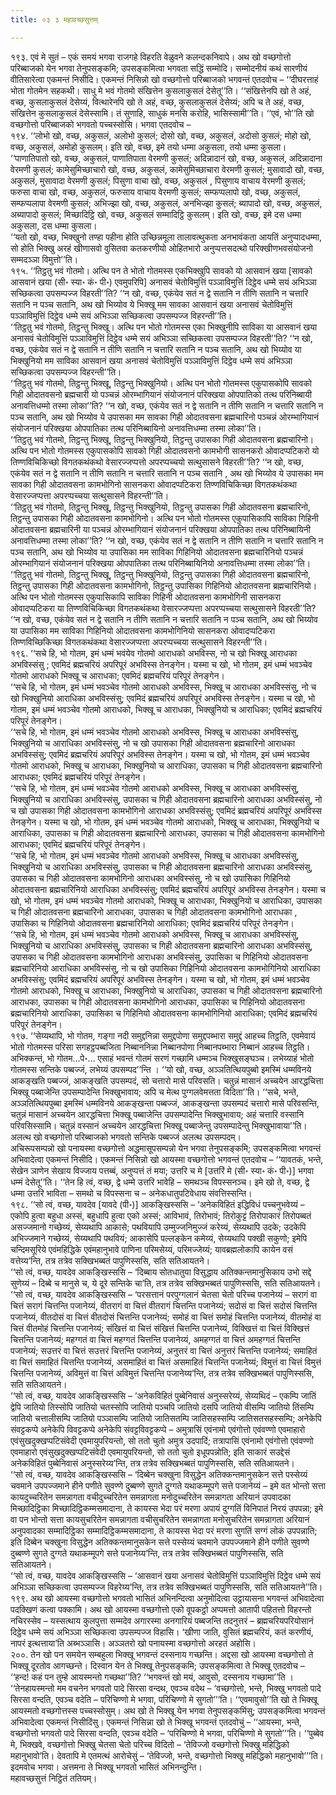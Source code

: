 ```yaml
---
title: ०३ ३ महावच्छसुत्तम्

---
```


१९३. एवं मे सुतं – एकं समयं भगवा राजगहे विहरति वेळुवने कलन्दकनिवापे। अथ खो वच्छगोत्तो परिब्बाजको येन भगवा तेनुपसङ्कमि; उपसङ्कमित्वा भगवता सद्धिं सम्मोदि। सम्मोदनीयं कथं सारणीयं वीतिसारेत्वा एकमन्तं निसीदि। एकमन्तं निसिन्नो खो वच्छगोत्तो परिब्बाजको भगवन्तं एतदवोच – ‘‘दीघरत्ताहं भोता गोतमेन सहकथी। साधु मे भवं गोतमो संखित्तेन कुसलाकुसलं देसेतू’’ति। ‘‘संखित्तेनपि खो ते अहं, वच्छ, कुसलाकुसलं देसेय्यं, वित्थारेनपि खो ते अहं, वच्छ, कुसलाकुसलं देसेय्यं; अपि च ते अहं, वच्छ, संखित्तेन कुसलाकुसलं देसेस्सामि। तं सुणाहि, साधुकं मनसि करोहि, भासिस्सामी’’ति। ‘‘एवं, भो’’ति खो वच्छगोत्तो परिब्बाजको भगवतो पच्चस्सोसि। भगवा एतदवोच –  
१९४. ‘‘लोभो खो, वच्छ, अकुसलं, अलोभो कुसलं; दोसो खो, वच्छ, अकुसलं, अदोसो कुसलं; मोहो खो, वच्छ, अकुसलं, अमोहो कुसलम्। इति खो, वच्छ, इमे तयो धम्मा अकुसला, तयो धम्मा कुसला।  
‘‘पाणातिपातो खो, वच्छ, अकुसलं, पाणातिपाता वेरमणी कुसलं; अदिन्नादानं खो, वच्छ, अकुसलं, अदिन्नादाना वेरमणी कुसलं; कामेसुमिच्छाचारो खो, वच्छ, अकुसलं, कामेसुमिच्छाचारा वेरमणी कुसलं; मुसावादो खो, वच्छ, अकुसलं, मुसावादा वेरमणी कुसलं; पिसुणा वाचा खो, वच्छ, अकुसलं , पिसुणाय वाचाय वेरमणी कुसलं; फरुसा वाचा खो, वच्छ, अकुसलं, फरुसाय वाचाय वेरमणी कुसलं; सम्फप्पलापो खो, वच्छ, अकुसलं, सम्फप्पलापा वेरमणी कुसलं; अभिज्झा खो, वच्छ, अकुसलं, अनभिज्झा कुसलं; ब्यापादो खो, वच्छ, अकुसलं, अब्यापादो कुसलं; मिच्छादिट्ठि खो, वच्छ, अकुसलं सम्मादिट्ठि कुसलम्। इति खो, वच्छ, इमे दस धम्मा अकुसला, दस धम्मा कुसला।  
‘‘यतो खो, वच्छ, भिक्खुनो तण्हा पहीना होति उच्छिन्नमूला तालावत्थुकता अनभावंकता आयतिं अनुप्पादधम्मा, सो होति भिक्खु अरहं खीणासवो वुसितवा कतकरणीयो ओहितभारो अनुप्पत्तसदत्थो परिक्खीणभवसंयोजनो सम्मदञ्ञा विमुत्तो’’ति।  
१९५. ‘‘तिट्ठतु भवं गोतमो। अत्थि पन ते भोतो गोतमस्स एकभिक्खुपि सावको यो आसवानं खया [सावको आसवानं खया (सी॰ स्या॰ कं॰ पी॰) एवमुपरिपि] अनासवं चेतोविमुत्तिं पञ्ञाविमुत्तिं दिट्ठेव धम्मे सयं अभिञ्ञा सच्छिकत्वा उपसम्पज्ज विहरती’’ति? ‘‘न खो, वच्छ, एकंयेव सतं न द्वे सतानि न तीणि सतानि न चत्तारि सतानि न पञ्च सतानि, अथ खो भिय्योव ये भिक्खू मम सावका आसवानं खया अनासवं चेतोविमुत्तिं पञ्ञाविमुत्तिं दिट्ठेव धम्मे सयं अभिञ्ञा सच्छिकत्वा उपसम्पज्ज विहरन्ती’’ति।  
‘‘तिट्ठतु भवं गोतमो, तिट्ठन्तु भिक्खू। अत्थि पन भोतो गोतमस्स एका भिक्खुनीपि साविका या आसवानं खया अनासवं चेतोविमुत्तिं पञ्ञाविमुत्तिं दिट्ठेव धम्मे सयं अभिञ्ञा सच्छिकत्वा उपसम्पज्ज विहरती’’ति? ‘‘न खो, वच्छ, एकंयेव सतं न द्वे सतानि न तीणि सतानि न चत्तारि सतानि न पञ्च सतानि, अथ खो भिय्योव या भिक्खुनियो मम साविका आसवानं खया अनासवं चेतोविमुत्तिं पञ्ञाविमुत्तिं दिट्ठेव धम्मे सयं अभिञ्ञा सच्छिकत्वा उपसम्पज्ज विहरन्ती’’ति।  
‘‘तिट्ठतु भवं गोतमो, तिट्ठन्तु भिक्खू, तिट्ठन्तु भिक्खुनियो। अत्थि पन भोतो गोतमस्स एकुपासकोपि सावको गिही ओदातवसनो ब्रह्मचारी यो पञ्चन्नं ओरम्भागियानं संयोजनानं परिक्खया ओपपातिको तत्थ परिनिब्बायी अनावत्तिधम्मो तस्मा लोका’’ति? ‘‘न खो, वच्छ, एकंयेव सतं न द्वे सतानि न तीणि सतानि न चत्तारि सतानि न पञ्च सतानि, अथ खो भिय्योव ये उपासका मम सावका गिही ओदातवसना ब्रह्मचारिनो पञ्चन्नं ओरम्भागियानं संयोजनानं परिक्खया ओपपातिका तत्थ परिनिब्बायिनो अनावत्तिधम्मा तस्मा लोका’’ति।  
‘‘तिट्ठतु भवं गोतमो, तिट्ठन्तु भिक्खू, तिट्ठन्तु भिक्खुनियो, तिट्ठन्तु उपासका गिही ओदातवसना ब्रह्मचारिनो। अत्थि पन भोतो गोतमस्स एकुपासकोपि सावको गिही ओदातवसनो कामभोगी सासनकरो ओवादप्पटिकरो यो तिण्णविचिकिच्छो विगतकथंकथो वेसारज्जप्पत्तो अपरप्पच्चयो सत्थुसासने विहरती’’ति? ‘‘न खो, वच्छ, एकंयेव सतं न द्वे सतानि न तीणि सतानि न चत्तारि सतानि न पञ्च सतानि , अथ खो भिय्योव ये उपासका मम सावका गिही ओदातवसना कामभोगिनो सासनकरा ओवादप्पटिकरा तिण्णविचिकिच्छा विगतकथंकथा वेसारज्जप्पत्ता अपरप्पच्चया सत्थुसासने विहरन्ती’’ति।  
‘‘तिट्ठतु भवं गोतमो, तिट्ठन्तु भिक्खू, तिट्ठन्तु भिक्खुनियो, तिट्ठन्तु उपासका गिही ओदातवसना ब्रह्मचारिनो, तिट्ठन्तु उपासका गिही ओदातवसना कामभोगिनो। अत्थि पन भोतो गोतमस्स एकुपासिकापि साविका गिहिनी ओदातवसना ब्रह्मचारिनी या पञ्चन्नं ओरम्भागियानं संयोजनानं परिक्खया ओपपातिका तत्थ परिनिब्बायिनी अनावत्तिधम्मा तस्मा लोका’’ति? ‘‘न खो, वच्छ, एकंयेव सतं न द्वे सतानि न तीणि सतानि न चत्तारि सतानि न पञ्च सतानि, अथ खो भिय्योव या उपासिका मम साविका गिहिनियो ओदातवसना ब्रह्मचारिनियो पञ्चन्नं ओरम्भागियानं संयोजनानं परिक्खया ओपपातिका तत्थ परिनिब्बायिनियो अनावत्तिधम्मा तस्मा लोका’’ति।  
‘‘तिट्ठतु भवं गोतमो, तिट्ठन्तु भिक्खू, तिट्ठन्तु भिक्खुनियो, तिट्ठन्तु उपासका गिही ओदातवसना ब्रह्मचारिनो, तिट्ठन्तु उपासका गिही ओदातवसना कामभोगिनो, तिट्ठन्तु उपासिका गिहिनियो ओदातवसना ब्रह्मचारिनियो। अत्थि पन भोतो गोतमस्स एकुपासिकापि साविका गिहिनी ओदातवसना कामभोगिनी सासनकरा ओवादप्पटिकरा या तिण्णविचिकिच्छा विगतकथंकथा वेसारज्जप्पत्ता अपरप्पच्चया सत्थुसासने विहरती’’ति? ‘‘न खो, वच्छ, एकंयेव सतं न द्वे सतानि न तीणि सतानि न चत्तारि सतानि न पञ्च सतानि, अथ खो भिय्योव या उपासिका मम साविका गिहिनियो ओदातवसना कामभोगिनियो सासनकरा ओवादप्पटिकरा तिण्णविच्छिकिच्छा विगतकथंकथा वेसारज्जप्पत्ता अपरप्पच्चया सत्थुसासने विहरन्ती’’ति।  
१९६. ‘‘सचे हि, भो गोतम, इमं धम्मं भवंयेव गोतमो आराधको अभविस्स, नो च खो भिक्खू आराधका अभविस्संसु ; एवमिदं ब्रह्मचरियं अपरिपूरं अभविस्स तेनङ्गेन। यस्मा च खो, भो गोतम, इमं धम्मं भवञ्चेव गोतमो आराधको भिक्खू च आराधका; एवमिदं ब्रह्मचरियं परिपूरं तेनङ्गेन।  
‘‘सचे हि, भो गोतम, इमं धम्मं भवञ्चेव गोतमो आराधको अभविस्स, भिक्खू च आराधका अभविस्संसु, नो च खो भिक्खुनियो आराधिका अभविस्संसु; एवमिदं ब्रह्मचरियं अपरिपूरं अभविस्स तेनङ्गेन। यस्मा च खो, भो गोतम, इमं धम्मं भवञ्चेव गोतमो आराधको, भिक्खू च आराधका, भिक्खुनियो च आराधिका; एवमिदं ब्रह्मचरियं परिपूरं तेनङ्गेन।  
‘‘सचे हि, भो गोतम, इमं धम्मं भवञ्चेव गोतमो आराधको अभविस्स, भिक्खू च आराधका अभविस्संसु, भिक्खुनियो च आराधिका अभविस्संसु, नो च खो उपासका गिही ओदातवसना ब्रह्मचारिनो आराधका अभविस्संसु; एवमिदं ब्रह्मचरियं अपरिपूरं अभविस्स तेनङ्गेन। यस्मा च खो, भो गोतम, इमं धम्मं भवञ्चेव गोतमो आराधको, भिक्खू च आराधका, भिक्खुनियो च आराधिका, उपासका च गिही ओदातवसना ब्रह्मचारिनो आराधका; एवमिदं ब्रह्मचरियं परिपूरं तेनङ्गेन।  
‘‘सचे हि, भो गोतम, इमं धम्मं भवञ्चेव गोतमो आराधको अभविस्स, भिक्खू च आराधका अभविस्संसु, भिक्खुनियो च आराधिका अभविस्संसु, उपासका च गिही ओदातवसना ब्रह्मचारिनो आराधका अभविस्संसु, नो च खो उपासका गिही ओदातवसना कामभोगिनो आराधका अभविस्संसु; एवमिदं ब्रह्मचरियं अपरिपूरं अभविस्स तेनङ्गेन। यस्मा च खो, भो गोतम, इमं धम्मं भवञ्चेव गोतमो आराधको, भिक्खू च आराधका, भिक्खुनियो च आराधिका, उपासका च गिही ओदातवसना ब्रह्मचारिनो आराधका, उपासका च गिही ओदातवसना कामभोगिनो आराधका; एवमिदं ब्रह्मचरियं परिपूरं तेनङ्गेन।  
‘‘सचे हि, भो गोतम, इमं धम्मं भवञ्चेव गोतमो आराधको अभविस्स, भिक्खू च आराधका अभविस्संसु, भिक्खुनियो च आराधिका अभविस्संसु, उपासका च गिही ओदातवसना ब्रह्मचारिनो आराधका अभविस्संसु, उपासका च गिही ओदातवसना कामभोगिनो आराधका अभविस्संसु, नो च खो उपासिका गिहिनियो ओदातवसना ब्रह्मचारिनियो आराधिका अभविस्संसु; एवमिदं ब्रह्मचरियं अपरिपूरं अभविस्स तेनङ्गेन। यस्मा च खो, भो गोतम, इमं धम्मं भवञ्चेव गोतमो आराधको, भिक्खू च आराधका, भिक्खुनियो च आराधिका, उपासका च गिही ओदातवसना ब्रह्मचारिनो आराधका, उपासका च गिही ओदातवसना कामभोगिनो आराधका , उपासिका च गिहिनियो ओदातवसना ब्रह्मचारिनियो आराधिका; एवमिदं ब्रह्मचरियं परिपूरं तेनङ्गेन।  
‘‘सचे हि, भो गोतम, इमं धम्मं भवञ्चेव गोतमो आराधको अभविस्स, भिक्खू च आराधका अभविस्संसु, भिक्खुनियो च आराधिका अभविस्संसु, उपासका च गिही ओदातवसना ब्रह्मचारिनो आराधका अभविस्संसु, उपासका च गिही ओदातवसना कामभोगिनो आराधका अभविस्संसु, उपासिका च गिहिनियो ओदातवसना ब्रह्मचारिनियो आराधिका अभविस्संसु, नो च खो उपासिका गिहिनियो ओदातवसना कामभोगिनियो आराधिका अभविस्संसु; एवमिदं ब्रह्मचरियं अपरिपूरं अभविस्स तेनङ्गेन। यस्मा च खो, भो गोतम, इमं धम्मं भवञ्चेव गोतमो आराधको, भिक्खू च आराधका, भिक्खुनियो च आराधिका, उपासका च गिही ओदातवसना ब्रह्मचारिनो आराधका, उपासका च गिही ओदातवसना कामभोगिनो आराधका, उपासिका च गिहिनियो ओदातवसना ब्रह्मचारिनियो आराधिका, उपासिका च गिहिनियो ओदातवसना कामभोगिनियो आराधिका; एवमिदं ब्रह्मचरियं परिपूरं तेनङ्गेन।  
१९७. ‘‘सेय्यथापि, भो गोतम, गङ्गा नदी समुद्दनिन्ना समुद्दपोणा समुद्दपब्भारा समुद्दं आहच्च तिट्ठति, एवमेवायं भोतो गोतमस्स परिसा सगहट्ठपब्बजिता निब्बाननिन्ना निब्बानपोणा निब्बानपब्भारा निब्बानं आहच्च तिट्ठति। अभिक्कन्तं, भो गोतम…पे॰… एसाहं भवन्तं गोतमं सरणं गच्छामि धम्मञ्च भिक्खुसङ्घञ्च। लभेय्याहं भोतो गोतमस्स सन्तिके पब्बज्जं, लभेय्यं उपसम्पद’’न्ति । ‘‘यो खो, वच्छ, अञ्ञतित्थियपुब्बो इमस्मिं धम्मविनये आकङ्खति पब्बज्जं, आकङ्खति उपसम्पदं, सो चत्तारो मासे परिवसति। चतुन्नं मासानं अच्चयेन आरद्धचित्ता भिक्खू पब्बाजेन्ति उपसम्पादेन्ति भिक्खुभावाय; अपि च मेत्थ पुग्गलवेमत्तता विदिता’’ति। ‘‘सचे, भन्ते, अञ्ञतित्थियपुब्बा इमस्मिं धम्मविनये आकङ्खन्ता पब्बज्जं, आकङ्खन्ता उपसम्पदं चत्तारो मासे परिवसन्ति, चतुन्नं मासानं अच्चयेन आरद्धचित्ता भिक्खू पब्बाजेन्ति उपसम्पादेन्ति भिक्खुभावाय; अहं चत्तारि वस्सानि परिवसिस्सामि। चतुन्नं वस्सानं अच्चयेन आरद्धचित्ता भिक्खू पब्बाजेन्तु उपसम्पादेन्तु भिक्खुभावाया’’ति। अलत्थ खो वच्छगोत्तो परिब्बाजको भगवतो सन्तिके पब्बज्जं अलत्थ उपसम्पदम्।  
अचिरूपसम्पन्नो खो पनायस्मा वच्छगोत्तो अद्धमासूपसम्पन्नो येन भगवा तेनुपसङ्कमि; उपसङ्कमित्वा भगवन्तं अभिवादेत्वा एकमन्तं निसीदि। एकमन्तं निसिन्नो खो आयस्मा वच्छगोत्तो भगवन्तं एतदवोच – ‘‘यावतकं, भन्ते, सेखेन ञाणेन सेखाय विज्जाय पत्तब्बं, अनुप्पत्तं तं मया; उत्तरि च मे [उत्तरिं मे (सी॰ स्या॰ कं॰ पी॰)] भगवा धम्मं देसेतू’’ति। ‘‘तेन हि त्वं, वच्छ, द्वे धम्मे उत्तरि भावेहि – समथञ्च विपस्सनञ्च। इमे खो ते, वच्छ, द्वे धम्मा उत्तरि भाविता – समथो च विपस्सना च – अनेकधातुपटिवेधाय संवत्तिस्सन्ति।  
१९८. ‘‘सो त्वं, वच्छ, यावदेव [यावदे (पी॰)] आकङ्खिस्ससि – ‘अनेकविहितं इद्धिविधं पच्चनुभवेय्यं – एकोपि हुत्वा बहुधा अस्सं, बहुधापि हुत्वा एको अस्सं; आविभावं, तिरोभावं; तिरोकुट्टं तिरोपाकारं तिरोपब्बतं असज्जमानो गच्छेय्यं, सेय्यथापि आकासे; पथवियापि उम्मुज्जनिमुज्जं करेय्यं, सेय्यथापि उदके; उदकेपि अभिज्जमाने गच्छेय्यं, सेय्यथापि पथवियं; आकासेपि पल्लङ्केन कमेय्यं, सेय्यथापि पक्खी सकुणो; इमेपि चन्दिमसूरिये एवंमहिद्धिके एवंमहानुभावे पाणिना परिमसेय्यं, परिमज्जेय्यं; यावब्रह्मलोकापि कायेन वसं वत्तेय्य’न्ति, तत्र तत्रेव सक्खिभब्बतं पापुणिस्ससि, सति सतिआयतने।  
‘‘सो त्वं, वच्छ, यावदेव आकङ्खिस्ससि – ‘दिब्बाय सोतधातुया विसुद्धाय अतिक्कन्तमानुसिकाय उभो सद्दे सुणेय्यं – दिब्बे च मानुसे च, ये दूरे सन्तिके चा’ति, तत्र तत्रेव सक्खिभब्बतं पापुणिस्ससि, सति सतिआयतने।  
‘‘सो त्वं, वच्छ, यावदेव आकङ्खिस्ससि – ‘परसत्तानं परपुग्गलानं चेतसा चेतो परिच्च पजानेय्यं – सरागं वा चित्तं सरागं चित्तन्ति पजानेय्यं, वीतरागं वा चित्तं वीतरागं चित्तन्ति पजानेय्यं; सदोसं वा चित्तं सदोसं चित्तन्ति पजानेय्यं, वीतदोसं वा चित्तं वीतदोसं चित्तन्ति पजानेय्यं; समोहं वा चित्तं समोहं चित्तन्ति पजानेय्यं, वीतमोहं वा चित्तं वीतमोहं चित्तन्ति पजानेय्यं; संखित्तं वा चित्तं संखित्तं चित्तन्ति पजानेय्यं, विक्खित्तं वा चित्तं विक्खित्तं चित्तन्ति पजानेय्यं; महग्गतं वा चित्तं महग्गतं चित्तन्ति पजानेय्यं, अमहग्गतं वा चित्तं अमहग्गतं चित्तन्ति पजानेय्यं; सउत्तरं वा चित्तं सउत्तरं चित्तन्ति पजानेय्यं, अनुत्तरं वा चित्तं अनुत्तरं चित्तन्ति पजानेय्यं; समाहितं वा चित्तं समाहितं चित्तन्ति पजानेय्यं, असमाहितं वा चित्तं असमाहितं चित्तन्ति पजानेय्यं; विमुत्तं वा चित्तं विमुत्तं चित्तन्ति पजानेय्यं, अविमुत्तं वा चित्तं अविमुत्तं चित्तन्ति पजानेय्य’न्ति, तत्र तत्रेव सक्खिभब्बतं पापुणिस्ससि, सति सतिआयतने।  
‘‘सो त्वं, वच्छ, यावदेव आकङ्खिस्ससि – ‘अनेकविहितं पुब्बेनिवासं अनुस्सरेय्यं, सेय्यथिदं – एकम्पि जातिं द्वेपि जातियो तिस्सोपि जातियो चतस्सोपि जातियो पञ्चपि जातियो दसपि जातियो वीसम्पि जातियो तिंसम्पि जातियो चत्तालीसम्पि जातियो पञ्ञासम्पि जातियो जातिसतम्पि जातिसहस्सम्पि जातिसतसहस्सम्पि; अनेकेपि संवट्टकप्पे अनेकेपि विवट्टकप्पे अनेकेपि संवट्टविवट्टकप्पे – अमुत्रासिं एवंनामो एवंगोत्तो एवंवण्णो एवमाहारो एवंसुखदुक्खप्पटिसंवेदी एवमायुपरियन्तो, सो ततो चुतो अमुत्र उदपादिं; तत्रापासिं एवंनामो एवंगोत्तो एवंवण्णो एवमाहारो एवंसुखदुक्खप्पटिसंवेदी एवमायुपरियन्तो, सो ततो चुतो इधूपपन्नोति; इति साकारं सउद्देसं अनेकविहितं पुब्बेनिवासं अनुस्सरेय्य’न्ति, तत्र तत्रेव सक्खिभब्बतं पापुणिस्ससि, सति सतिआयतने।  
‘‘सो त्वं, वच्छ, यावदेव आकङ्खिस्ससि – ‘दिब्बेन चक्खुना विसुद्धेन अतिक्कन्तमानुसकेन सत्ते पस्सेय्यं चवमाने उपपज्जमाने हीने पणीते सुवण्णे दुब्बण्णे सुगते दुग्गते यथाकम्मूपगे सत्ते पजानेय्यं – इमे वत भोन्तो सत्ता कायदुच्चरितेन समन्नागता वचीदुच्चरितेन समन्नागता मनोदुच्चरितेन समन्नागता अरियानं उपवादका मिच्छादिट्ठिका मिच्छादिट्ठिकम्मसमादाना, ते कायस्स भेदा परं मरणा अपायं दुग्गतिं विनिपातं निरयं उपपन्ना; इमे वा पन भोन्तो सत्ता कायसुचरितेन समन्नागता वचीसुचरितेन समन्नागता मनोसुचरितेन समन्नागता अरियानं अनुपवादका सम्मादिट्ठिका सम्मादिट्ठिकम्मसमादाना, ते कायस्स भेदा परं मरणा सुगतिं सग्गं लोकं उपपन्नाति; इति दिब्बेन चक्खुना विसुद्धेन अतिक्कन्तमानुसकेन सत्ते पस्सेय्यं चवमाने उपपज्जमाने हीने पणीते सुवण्णे दुब्बण्णे सुगते दुग्गते यथाकम्मूपगे सत्ते पजानेय्य’न्ति, तत्र तत्रेव सक्खिभब्बतं पापुणिस्ससि, सति सतिआयतने।  
‘‘सो त्वं, वच्छ, यावदेव आकङ्खिस्ससि – ‘आसवानं खया अनासवं चेतोविमुत्तिं पञ्ञाविमुत्तिं दिट्ठेव धम्मे सयं अभिञ्ञा सच्छिकत्वा उपसम्पज्ज विहरेय्य’न्ति, तत्र तत्रेव सक्खिभब्बतं पापुणिस्ससि, सति सतिआयतने’’ति।  
१९९. अथ खो आयस्मा वच्छगोत्तो भगवतो भासितं अभिनन्दित्वा अनुमोदित्वा उट्ठायासना भगवन्तं अभिवादेत्वा पदक्खिणं कत्वा पक्कामि। अथ खो आयस्मा वच्छगोत्तो एको वूपकट्ठो अप्पमत्तो आतापी पहितत्तो विहरन्तो नचिरस्सेव – यस्सत्थाय कुलपुत्ता सम्मदेव अगारस्मा अनगारियं पब्बजन्ति तदनुत्तरं – ब्रह्मचरियपरियोसानं दिट्ठेव धम्मे सयं अभिञ्ञा सच्छिकत्वा उपसम्पज्ज विहासि। ‘खीणा जाति, वुसितं ब्रह्मचरियं, कतं करणीयं, नापरं इत्थत्ताया’ति अब्भञ्ञासि। अञ्ञतरो खो पनायस्मा वच्छगोत्तो अरहतं अहोसि।  
२००. तेन खो पन समयेन सम्बहुला भिक्खू भगवन्तं दस्सनाय गच्छन्ति। अद्दसा खो आयस्मा वच्छगोत्तो ते भिक्खू दूरतोव आगच्छन्ते। दिस्वान येन ते भिक्खू तेनुपसङ्कमि; उपसङ्कमित्वा ते भिक्खू एतदवोच – ‘‘हन्द! कहं पन तुम्हे आयस्मन्तो गच्छथा’’ति? ‘‘भगवन्तं खो मयं, आवुसो, दस्सनाय गच्छामा’’ति । ‘‘तेनहायस्मन्तो मम वचनेन भगवतो पादे सिरसा वन्दथ, एवञ्च वदेथ – ‘वच्छगोत्तो, भन्ते, भिक्खु भगवतो पादे सिरसा वन्दति, एवञ्च वदेति – परिचिण्णो मे भगवा, परिचिण्णो मे सुगतो’’’ति। ‘‘एवमावुसो’’ति खो ते भिक्खू आयस्मतो वच्छगोत्तस्स पच्चस्सोसुम्। अथ खो ते भिक्खू येन भगवा तेनुपसङ्कमिंसु; उपसङ्कमित्वा भगवन्तं अभिवादेत्वा एकमन्तं निसीदिंसु। एकमन्तं निसिन्ना खो ते भिक्खू भगवन्तं एतदवोचुं – ‘‘आयस्मा, भन्ते, वच्छगोत्तो भगवतो पादे सिरसा वन्दति, एवञ्च वदेति – ‘परिचिण्णो मे भगवा, परिचिण्णो मे सुगतो’’’ति। ‘‘पुब्बेव मे, भिक्खवे, वच्छगोत्तो भिक्खु चेतसा चेतो परिच्च विदितो – ‘तेविज्जो वच्छगोत्तो भिक्खु महिद्धिको महानुभावो’ति। देवतापि मे एतमत्थं आरोचेसुं – ‘तेविज्जो, भन्ते, वच्छगोत्तो भिक्खु महिद्धिको महानुभावो’’’ति।  
इदमवोच भगवा। अत्तमना ते भिक्खू भगवतो भासितं अभिनन्दुन्ति।  
महावच्छसुत्तं निट्ठितं ततियम्।  

